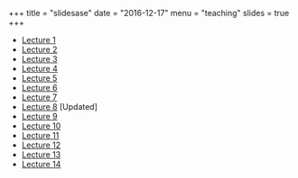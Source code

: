 +++
title = "slidesase"
date = "2016-12-17"
menu = "teaching"
slides = true
+++

- [Lecture 1](../files/teaching/Lecture1.pdf)
- [Lecture 2](../files/teaching/Lecture2.pdf)
- [Lecture 3](../files/teaching/Lecture3.pdf)
- [Lecture 4](../files/teaching/Lecture4.pdf)
- [Lecture 5](../files/teaching/Lecture5.pdf)
- [Lecture 6](../files/teaching/Lecture6.pdf)
- [Lecture 7](../files/teaching/Lecture7.pdf)
- [Lecture 8](../files/teaching/Lecture8.pdf) [Updated]
- [Lecture 9](../files/teaching/Lecture9.pdf)
- [Lecture 10](../files/teaching/Lecture10.pdf)
- [Lecture 11](../files/teaching/Lecture11.pdf)
- [Lecture 12](../files/teaching/Lecture12.pdf)
- [Lecture 13](../files/teaching/Lecture13.pdf)
- [Lecture 14](../files/teaching/Lecture14.pdf)
